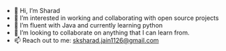 - 👋 Hi, I’m Sharad
- 👀 I’m interested in working and collaborating with open source projects
- 🌱 I’m fluent with Java and currently learning python
- 💞️ I’m looking to collaborate on anything that I can learn from.
- 📫 Reach out to me: sksharad.jain1126@gmail.com

<!---
SharadGupta26/SharadGupta26 is a ✨ special ✨ repository because its `README.md` (this file) appears on your GitHub profile.
You can click the Preview link to take a look at your changes.
--->
